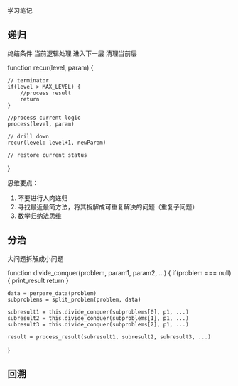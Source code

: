 学习笔记
## 递归
终结条件
当前逻辑处理
进入下一层
清理当前层

function recur(level, param) {

    // terminator
    if(level > MAX_LEVEL) {
        //process result
        return
    }

    //process current logic
    process(level, param)

    // drill down
    recur(level: level+1, newParam)

    // restore current status
}

思维要点：
1. 不要进行人肉递归
2. 寻找最近最简方法，将其拆解成可重复解决的问题（重复子问题）
3. 数学归纳法思维

## 分治
大问题拆解成小问题

function divide_conquer(problem, param1, param2, ...) {
    if(problem === null) {
        print_result
        return
    }

    data = perpare_data(problem)
    subproblems = split_problem(problem, data)

    subresult1 = this.divide_conquer(subproblems[0], p1, ...)
    subresult2 = this.divide_conquer(subproblems[1], p1, ...)
    subresult3 = this.divide_conquer(subproblems[2], p1, ...)

    result = process_result(subresult1, subresult2, subresult3, ...)
}

## 回溯
